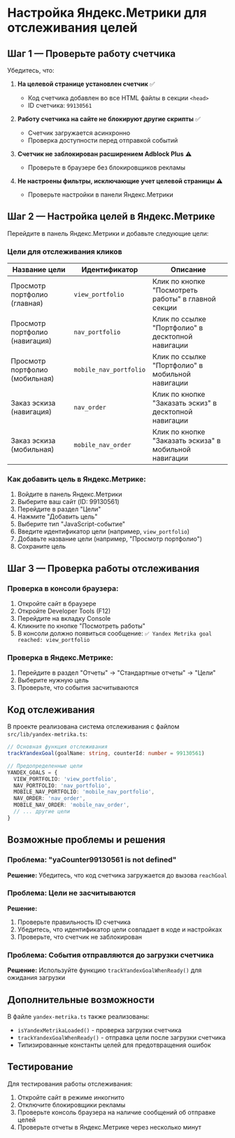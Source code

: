 # Настройка Яндекс.Метрики для отслеживания целей

## Шаг 1 — Проверьте работу счетчика

Убедитесь, что:

1. **На целевой странице установлен счетчик** ✅
   - Код счетчика добавлен во все HTML файлы в секции `<head>`
   - ID счетчика: `99130561`

2. **Работу счетчика на сайте не блокируют другие скрипты** ✅
   - Счетчик загружается асинхронно
   - Проверка доступности перед отправкой событий

3. **Счетчик не заблокирован расширением Adblock Plus** ⚠️
   - Проверьте в браузере без блокировщиков рекламы

4. **Не настроены фильтры, исключающие учет целевой страницы** ⚠️
   - Проверьте настройки в панели Яндекс.Метрики

## Шаг 2 — Настройка целей в Яндекс.Метрике

Перейдите в панель Яндекс.Метрики и добавьте следующие цели:

### Цели для отслеживания кликов

| Название цели | Идентификатор | Описание |
|---------------|---------------|----------|
| Просмотр портфолио (главная) | `view_portfolio` | Клик по кнопке "Посмотреть работы" в главной секции |
| Просмотр портфолио (навигация) | `nav_portfolio` | Клик по ссылке "Портфолио" в десктопной навигации |
| Просмотр портфолио (мобильная) | `mobile_nav_portfolio` | Клик по ссылке "Портфолио" в мобильной навигации |
| Заказ эскиза (навигация) | `nav_order` | Клик по кнопке "Заказать эскиз" в десктопной навигации |
| Заказ эскиза (мобильная) | `mobile_nav_order` | Клик по кнопке "Заказать эскиза" в мобильной навигации |

### Как добавить цель в Яндекс.Метрике:

1. Войдите в панель Яндекс.Метрики
2. Выберите ваш сайт (ID: 99130561)
3. Перейдите в раздел "Цели"
4. Нажмите "Добавить цель"
5. Выберите тип "JavaScript-событие"
6. Введите идентификатор цели (например, `view_portfolio`)
7. Добавьте название цели (например, "Просмотр портфолио")
8. Сохраните цель

## Шаг 3 — Проверка работы отслеживания

### Проверка в консоли браузера:

1. Откройте сайт в браузере
2. Откройте Developer Tools (F12)
3. Перейдите на вкладку Console
4. Кликните по кнопке "Посмотреть работы"
5. В консоли должно появиться сообщение: `✅ Yandex Metrika goal reached: view_portfolio`

### Проверка в Яндекс.Метрике:

1. Перейдите в раздел "Отчеты" → "Стандартные отчеты" → "Цели"
2. Выберите нужную цель
3. Проверьте, что события засчитываются

## Код отслеживания

В проекте реализована система отслеживания с файлом `src/lib/yandex-metrika.ts`:

```typescript
// Основная функция отслеживания
trackYandexGoal(goalName: string, counterId: number = 99130561)

// Предопределенные цели
YANDEX_GOALS = {
  VIEW_PORTFOLIO: 'view_portfolio',
  NAV_PORTFOLIO: 'nav_portfolio',
  MOBILE_NAV_PORTFOLIO: 'mobile_nav_portfolio',
  NAV_ORDER: 'nav_order',
  MOBILE_NAV_ORDER: 'mobile_nav_order',
  // ... другие цели
}
```

## Возможные проблемы и решения

### Проблема: "yaCounter99130561 is not defined"
**Решение:** Убедитесь, что код счетчика загружается до вызова `reachGoal`

### Проблема: Цели не засчитываются
**Решение:** 
1. Проверьте правильность ID счетчика
2. Убедитесь, что идентификатор цели совпадает в коде и настройках
3. Проверьте, что счетчик не заблокирован

### Проблема: События отправляются до загрузки счетчика
**Решение:** Используйте функцию `trackYandexGoalWhenReady()` для ожидания загрузки

## Дополнительные возможности

В файле `yandex-metrika.ts` также реализованы:

- `isYandexMetrikaLoaded()` - проверка загрузки счетчика
- `trackYandexGoalWhenReady()` - отправка цели после загрузки счетчика
- Типизированные константы целей для предотвращения ошибок

## Тестирование

Для тестирования работы отслеживания:

1. Откройте сайт в режиме инкогнито
2. Отключите блокировщики рекламы
3. Проверьте консоль браузера на наличие сообщений об отправке целей
4. Проверьте отчеты в Яндекс.Метрике через несколько минут
